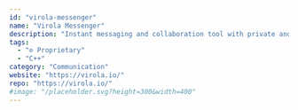 ```yaml
---
id: "virola-messenger"
name: "Virola Messenger"
description: "Instant messaging and collaboration tool with private and group chat rooms, continuous voice and video meetings, files sharing, issue tracking with integrated task board. Alternative to Slack and others."
tags:
  - "⊘ Proprietary"
  - "C++"
category: "Communication"
website: "https://virola.io/"
repo: "https://virola.io/"
#image: "/placeholder.svg?height=300&width=400"
---
```


